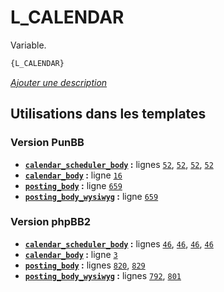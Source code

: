 # L_CALENDAR


Variable.

```html
{L_CALENDAR}
```

[*Ajouter une description*](https://fa-tvars.appspot.com/var/L_CALENDAR)

## Utilisations dans les templates

### Version PunBB
* __[`calendar_scheduler_body`](../tpl/var/punbb/calendar_scheduler_body.md#readme) :__ lignes [`52`](../tpl/src/punbb/calendar_scheduler_body.tpl#L52), [`52`](../tpl/src/punbb/calendar_scheduler_body.tpl#L52), [`52`](../tpl/src/punbb/calendar_scheduler_body.tpl#L52), [`52`](../tpl/src/punbb/calendar_scheduler_body.tpl#L52)
* __[`calendar_body`](../tpl/var/punbb/calendar_body.md#readme) :__ ligne [`16`](../tpl/src/punbb/calendar_body.tpl#L16)
* __[`posting_body`](../tpl/var/punbb/posting_body.md#readme) :__ ligne [`659`](../tpl/src/punbb/posting_body.tpl#L659)
* __[`posting_body_wysiwyg`](../tpl/var/punbb/posting_body_wysiwyg.md#readme) :__ ligne [`659`](../tpl/src/punbb/posting_body_wysiwyg.tpl#L659)

### Version phpBB2
* __[`calendar_scheduler_body`](../tpl/var/subsilver/calendar_scheduler_body.md#readme) :__ lignes [`46`](../tpl/src/subsilver/calendar_scheduler_body.tpl#L46), [`46`](../tpl/src/subsilver/calendar_scheduler_body.tpl#L46), [`46`](../tpl/src/subsilver/calendar_scheduler_body.tpl#L46), [`46`](../tpl/src/subsilver/calendar_scheduler_body.tpl#L46)
* __[`calendar_body`](../tpl/var/subsilver/calendar_body.md#readme) :__ ligne [`3`](../tpl/src/subsilver/calendar_body.tpl#L3)
* __[`posting_body`](../tpl/var/subsilver/posting_body.md#readme) :__ lignes [`820`](../tpl/src/subsilver/posting_body.tpl#L820), [`829`](../tpl/src/subsilver/posting_body.tpl#L829)
* __[`posting_body_wysiwyg`](../tpl/var/subsilver/posting_body_wysiwyg.md#readme) :__ lignes [`792`](../tpl/src/subsilver/posting_body_wysiwyg.tpl#L792), [`801`](../tpl/src/subsilver/posting_body_wysiwyg.tpl#L801)
